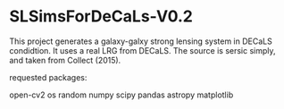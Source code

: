 # SLSimsForDeCaLs-V0.2
This project generates a galaxy-galxy strong lensing system in DECaLS condidtion. It uses a real LRG from DECaLS. The source is sersic simply, and taken from Collect (2015).

requested packages:

open-cv2
os
random
numpy
scipy
pandas
astropy
matplotlib
